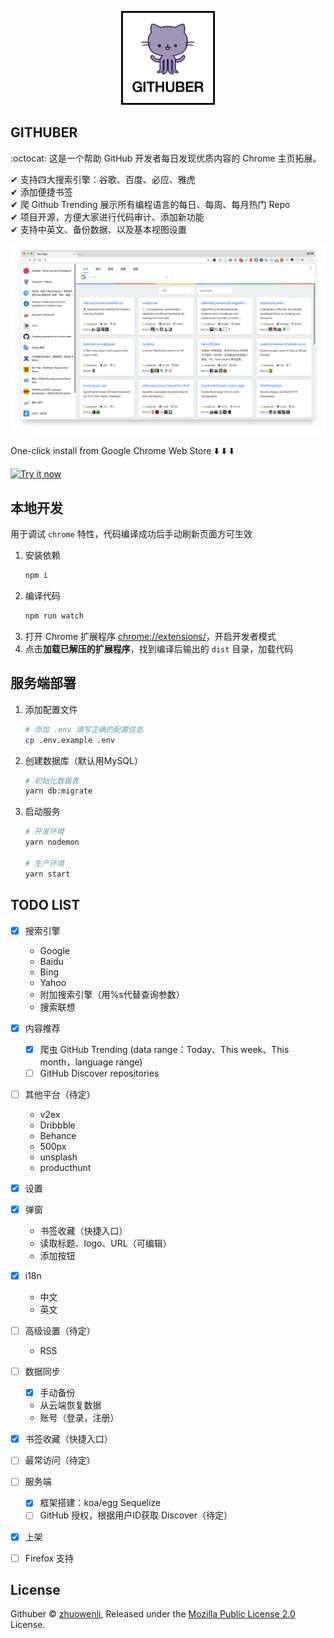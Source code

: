 <p align="center">
    <img src="./assets/logo.png" width="150" />
</p>

## GITHUBER

:octocat: 这是一个帮助 GitHub 开发者每日发现优质内容的 Chrome 主页拓展。

✔ 支持四大搜索引擎：谷歌、百度、必应、雅虎<br>
✔ 添加便捷书签<br>
✔ 爬 Github Trending 展示所有编程语言的每日、每周、每月热门 Repo<br>
✔ 项目开源，方便大家进行代码审计、添加新功能<br>
✔ 支持中英文、备份数据、以及基本视图设置

![](./assets/0.png)

One-click install from Google Chrome Web Store ⬇️ ⬇️ ⬇️

<a target="_blank" href="https://chrome.google.com/webstore/detail/githuber/janmcneaglgklfljjcpihkkomeghljnf"><img alt="Try it now"  width="300" src="https://raw.github.com/GoogleChrome/chrome-app-samples/master/tryitnowbutton.png" title="Click here to install this sample from the Chrome Web Store"></img></a>

## 本地开发

用于调试 `chrome` 特性，代码编译成功后手动刷新页面方可生效

1. 安装依赖
    ```bash
    npm i
    ```
2. 编译代码
    ```bash
    npm run watch
    ```
3. 打开 Chrome 扩展程序 [chrome://extensions/](chrome://extensions/)，开启开发者模式
4. 点击**加载已解压的扩展程序**，找到编译后输出的 `dist` 目录，加载代码

## 服务端部署

1. 添加配置文件

    ```bash
    # 添加 .env 填写正确的配置信息
    cp .env.example .env
    ```

2. 创建数据库（默认用MySQL）

    ```bash
    # 初始化数据表
    yarn db:migrate
    ```

3. 启动服务

    ```bash
    # 开发环境
    yarn nodemon

    # 生产环境
    yarn start
    ```

## TODO LIST

- [x] 搜索引擎
    - Google
    - Baidu
    - Bing
    - Yahoo
    - 附加搜索引擎（用%s代替查询参数）
    - 搜索联想
- [x] 内容推荐
    - [x] 爬虫 GitHub Trending (data range：Today、This week、This month，language range)
    - [ ] GitHub Discover repositories
- [ ] 其他平台（待定）
    - v2ex
    - Dribbble
    - Behance
    - 500px
    - unsplash
    - producthunt
- [x] 设置
- [x] 弹窗
    - 书签收藏（快捷入口）
    - 读取标题、logo、URL（可编辑）
    - 添加按钮
- [x] i18n
    - 中文
    - 英文
- [ ] 高级设置（待定）
    - RSS
- [ ] 数据同步
    - [x] 手动备份
    - 从云端恢复数据
    - 账号（登录，注册）
- [x] 书签收藏（快捷入口）
- [ ] 最常访问（待定）
- [ ] 服务端
    - [x] 框架搭建：koa/egg Sequelize
    - [ ] GitHub 授权，根据用户ID获取 Discover（待定）
- [x] 上架
- [ ] Firefox 支持


## License
Githuber © [zhuowenli](https://github.com/zhuowenli), Released under the [Mozilla Public License 2.0](./LICENSE) License.
